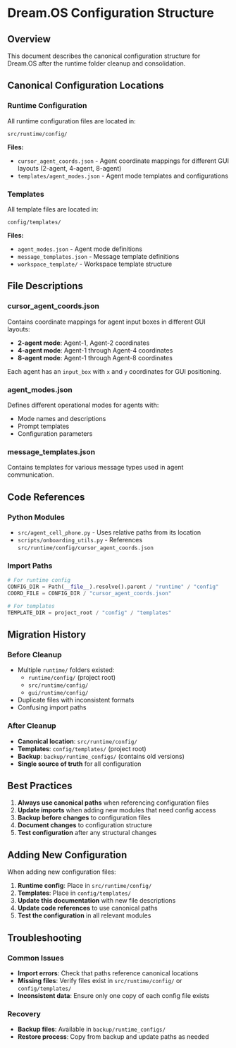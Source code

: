 # Dream.OS Configuration Structure

## Overview

This document describes the canonical configuration structure for Dream.OS after the runtime folder cleanup and consolidation.

## Canonical Configuration Locations

### Runtime Configuration
All runtime configuration files are located in:
```
src/runtime/config/
```

**Files:**
- `cursor_agent_coords.json` - Agent coordinate mappings for different GUI layouts (2-agent, 4-agent, 8-agent)
- `templates/agent_modes.json` - Agent mode templates and configurations

### Templates
All template files are located in:
```
config/templates/
```

**Files:**
- `agent_modes.json` - Agent mode definitions
- `message_templates.json` - Message template definitions
- `workspace_template/` - Workspace template structure

## File Descriptions

### cursor_agent_coords.json
Contains coordinate mappings for agent input boxes in different GUI layouts:
- **2-agent mode**: Agent-1, Agent-2 coordinates
- **4-agent mode**: Agent-1 through Agent-4 coordinates  
- **8-agent mode**: Agent-1 through Agent-8 coordinates

Each agent has an `input_box` with `x` and `y` coordinates for GUI positioning.

### agent_modes.json
Defines different operational modes for agents with:
- Mode names and descriptions
- Prompt templates
- Configuration parameters

### message_templates.json
Contains templates for various message types used in agent communication.

## Code References

### Python Modules
- `src/agent_cell_phone.py` - Uses relative paths from its location
- `scripts/onboarding_utils.py` - References `src/runtime/config/cursor_agent_coords.json`

### Import Paths
```python
# For runtime config
CONFIG_DIR = Path(__file__).resolve().parent / "runtime" / "config"
COORD_FILE = CONFIG_DIR / "cursor_agent_coords.json"

# For templates
TEMPLATE_DIR = project_root / "config" / "templates"
```

## Migration History

### Before Cleanup
- Multiple `runtime/` folders existed:
  - `runtime/config/` (project root)
  - `src/runtime/config/`
  - `gui/runtime/config/`
- Duplicate files with inconsistent formats
- Confusing import paths

### After Cleanup
- **Canonical location**: `src/runtime/config/`
- **Templates**: `config/templates/` (project root)
- **Backup**: `backup/runtime_configs/` (contains old versions)
- **Single source of truth** for all configuration

## Best Practices

1. **Always use canonical paths** when referencing configuration files
2. **Update imports** when adding new modules that need config access
3. **Backup before changes** to configuration files
4. **Document changes** to configuration structure
5. **Test configuration** after any structural changes

## Adding New Configuration

When adding new configuration files:

1. **Runtime config**: Place in `src/runtime/config/`
2. **Templates**: Place in `config/templates/`
3. **Update this documentation** with new file descriptions
4. **Update code references** to use canonical paths
5. **Test the configuration** in all relevant modules

## Troubleshooting

### Common Issues
- **Import errors**: Check that paths reference canonical locations
- **Missing files**: Verify files exist in `src/runtime/config/` or `config/templates/`
- **Inconsistent data**: Ensure only one copy of each config file exists

### Recovery
- **Backup files**: Available in `backup/runtime_configs/`
- **Restore process**: Copy from backup and update paths as needed 